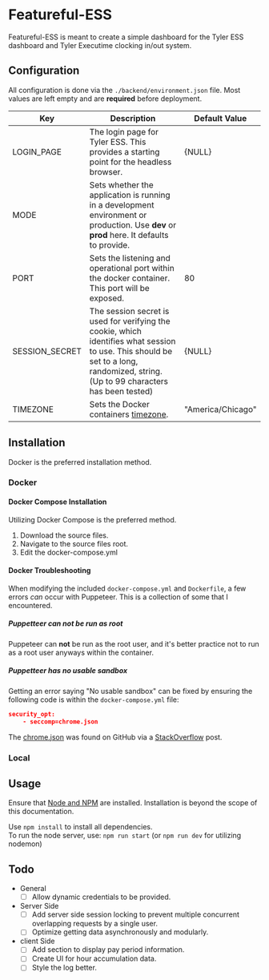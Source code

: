 # Featureful-ESS

Featureful-ESS is meant to create a simple dashboard for the Tyler ESS dashboard and Tyler Executime clocking in/out system.

## Configuration

All configuration is done via the ```./backend/environment.json``` file.
Most values are left empty and are **required** before deployment.

| Key | Description | Default Value |
| --- | --- | --- |
| LOGIN_PAGE | The login page for Tyler ESS. This provides a starting point for the headless browser. | {NULL} |
| MODE | Sets whether the application is running in a development environment or production. Use **dev** or **prod** here. It defaults to provide. |  |
| PORT | Sets the listening and operational port within the docker container. This port will be exposed. | 80 |
| SESSION_SECRET | The session secret is used for verifying the cookie, which identifies what session to use. This should be set to a long, randomized, string. (Up to 99 characters has been tested) | {NULL} |
| TIMEZONE | Sets the Docker containers [timezone](https://en.wikipedia.org/wiki/List_of_tz_database_time_zones#List). | "America/Chicago" |

## Installation

Docker is the preferred installation method.

### Docker

#### Docker Compose Installation

Utilizing Docker Compose is the preferred method.

1. Download the source files.
2. Navigate to the source files root.
3. Edit the docker-compose.yml

#### Docker Troubleshooting

When modifying the included ```docker-compose.yml``` and ```Dockerfile```, a few errors *can* occur with Puppeteer. This is a collection of some that I encountered.

##### Puppetteer can not be run as root

Puppeteer can **not** be run as the root user, and it's better practice not to run as a root user anyways within the container.

##### Puppetteer has no usable sandbox

Getting an error saying "No usable sandbox" can be fixed by ensuring the following code is within the ```docker-compose.yml``` file:

```json
security_opt: 
    - seccomp=chrome.json
```

The [chrome.json](https://github.com/jessfraz/dotfiles/blob/master/etc/docker/seccomp/chrome.json) was found on GitHub via a [StackOverflow](https://stackoverflow.com/questions/62345581/node-js-puppeteer-on-docker-no-usable-sandbox) post.

### Local

## Usage

Ensure that [Node and NPM](https://docs.npmjs.com/downloading-and-installing-node-js-and-npm) are installed. Installation is beyond the scope of this documentation.

Use ```npm install``` to install all dependencies.  
To run the node server, use: ```npm run start``` (or ```npm run dev``` for utilizing nodemon)

## Todo

- General
    -  [ ] Allow dynamic credentials to be provided.
- Server Side
    - [ ] Add server side session locking to prevent multiple concurrent overlapping requests by a single user.
    - [ ] Optimize getting data asynchronously and modularly.
- client Side
    - [ ] Add section to display pay period information.
    - [ ] Create UI for hour accumulation data.
    - [ ] Style the log better.